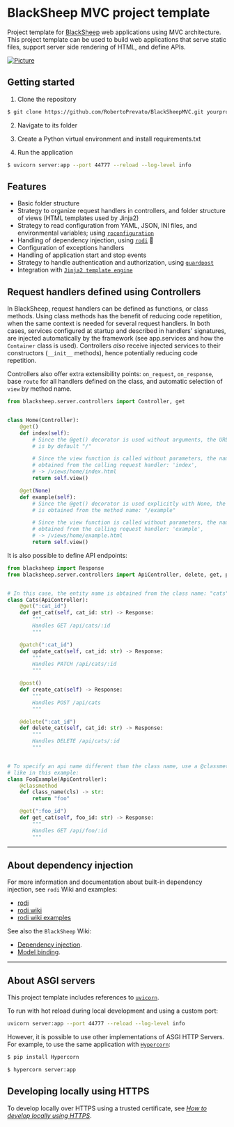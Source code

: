 # BlackSheep MVC project template
Project template for [BlackSheep](https://github.com/RobertoPrevato/BlackSheep) web applications using MVC architecture. This project template
can be used to build web applications that serve static files, support server side rendering of HTML, and define APIs.

[![Picture](https://labeuwstacc.blob.core.windows.net/posts/blacksheep-mvc.png)](#blacksheep-mvc-project-template)

## Getting started
1. Clone the repository

```bash
$ git clone https://github.com/RobertoPrevato/BlackSheepMVC.git yourproject
```

2. Navigate to its folder

3. Create a Python virtual environment and install requirements.txt

4. Run the application
```bash
$ uvicorn server:app --port 44777 --reload --log-level info
```

## Features
* Basic folder structure
* Strategy to organize request handlers in controllers, and folder structure of views (HTML templates used by Jinja2)
* Strategy to read configuration from YAML, JSON, INI files, and environmental variables; using [`roconfiguration`](https://github.com/RobertoPrevato/roconfiguration)
* Handling of dependency injection, using [`rodi`](https://github.com/RobertoPrevato/rodi) :tulip:
* Configuration of exceptions handlers
* Handling of application start and stop events
* Strategy to handle authentication and authorization, using [`guardpost`](https://github.com/RobertoPrevato/GuardPost)
* Integration with [`Jinja2 template engine`](http://jinja.pocoo.org/docs/2.10/)

## Request handlers defined using Controllers
In BlackSheep, request handlers can be defined as functions, or class methods.
Using class methods has the benefit of reducing code repetition, when the same context is needed for several request handlers.
In both cases, services configured at startup and described in handlers' signatures, are injected automatically by the framework (see app.services and how the `Container` class is used).
Controllers *also* receive injected services to their constructors (`__init__` methods), hence potentially reducing code repetition.

Controllers also offer extra extensibility points: `on_request`, `on_response`, base `route` for all handlers defined on the class, and automatic selection of `view` by method name.

```python
from blacksheep.server.controllers import Controller, get


class Home(Controller):
    @get()
    def index(self):
        # Since the @get() decorator is used without arguments, the URL path
        # is by default "/"

        # Since the view function is called without parameters, the name is
        # obtained from the calling request handler: 'index',
        # -> /views/home/index.html
        return self.view()

    @get(None)
    def example(self):
        # Since the @get() decorator is used explicitly with None, the URL path
        # is obtained from the method name: "/example"

        # Since the view function is called without parameters, the name is
        # obtained from the calling request handler: 'example',
        # -> /views/home/example.html
        return self.view()
```

It is also possible to define API endpoints:

```python
from blacksheep import Response
from blacksheep.server.controllers import ApiController, delete, get, patch, post


# In this case, the entity name is obtained from the class name: "cats"
class Cats(ApiController):
    @get(":cat_id")
    def get_cat(self, cat_id: str) -> Response:
        """
        Handles GET /api/cats/:id
        """

    @patch(":cat_id")
    def update_cat(self, cat_id: str) -> Response:
        """
        Handles PATCH /api/cats/:id
        """

    @post()
    def create_cat(self) -> Response:
        """
        Handles POST /api/cats
        """

    @delete(":cat_id")
    def delete_cat(self, cat_id: str) -> Response:
        """
        Handles DELETE /api/cats/:id
        """


# To specify an api name different than the class name, use a @classmethod called "class_name",
# like in this example:
class FooExample(ApiController):
    @classmethod
    def class_name(cls) -> str:
        return "foo"

    @get(":foo_id")
    def get_cat(self, foo_id: str) -> Response:
        """
        Handles GET /api/foo/:id
        """
```

---

## About dependency injection
For more information and documentation about built-in dependency injection, see `rodi` Wiki and examples:

* [rodi](https://github.com/RobertoPrevato/rodi)
* [rodi wiki](https://github.com/RobertoPrevato/rodi/wiki)
* [rodi wiki examples](https://github.com/RobertoPrevato/rodi/wiki/Examples)

See also the `BlackSheep` Wiki:
* [Dependency injection](https://github.com/RobertoPrevato/BlackSheep/wiki/Dependency-injection).
* [Model binding](https://github.com/RobertoPrevato/BlackSheep/wiki/Model-binding).

---

## About ASGI servers
This project template includes references to [`uvicorn`](uvicorn.org).

To run with hot reload during local development and using a custom port:

```bash
uvicorn server:app --port 44777 --reload --log-level info
```

However, it is possible to use other implementations of ASGI HTTP Servers.
For example, to use the same application with [`Hypercorn`](https://pypi.org/project/Hypercorn/):

```bash
$ pip install Hypercorn

$ hypercorn server:app
```

## Developing locally using HTTPS
To develop locally over HTTPS using a trusted certificate, see
[_How to develop locally using HTTPS_](https://github.com/RobertoPrevato/BlackSheep/wiki/How-to-develop-locally-using-HTTPS).
